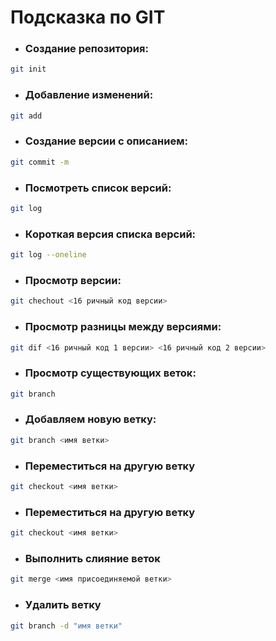 # Подсказка по GIT
###
* ### Создание репозитория:
```sh
git init
```
* ### Добавление изменений:
```sh
git add
```
* ### Создание версии с описанием:
```sh
git commit -m
```
* ### Посмотреть список версий:
```sh
git log
```
* ### Короткая версия списка версий:
```sh
git log --oneline
```
* ### Просмотр версии:
```sh
git chechout <16 ричный код версии>
```
* ### Просмотр разницы между версиями:
```sh
git dif <16 ричный код 1 версии> <16 ричный код 2 версии>
```
* ### Просмотр существующих веток:
```sh
git branch
```
* ### Добавляем новую ветку:
```sh
git branch <имя ветки>
```
* ### Переместиться на другую ветку
```sh
git checkout <имя ветки> 
```
* ### Переместиться на другую ветку
```sh
git checkout <имя ветки> 
```
* ### Выполнить слияние веток
```sh
git merge <имя присоединяемой ветки>
```
* ### Удалить ветку
```sh
git branch -d "имя ветки"
```